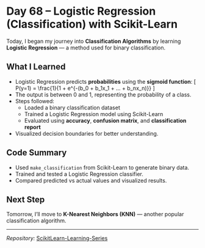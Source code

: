 # Day 68 – Logistic Regression (Classification) with Scikit-Learn

Today, I began my journey into **Classification Algorithms** by learning **Logistic Regression** — a method used for binary classification.

##  What I Learned
- Logistic Regression predicts **probabilities** using the **sigmoid function**:
  \[
  P(y=1) = \frac{1}{1 + e^{-(b_0 + b_1x_1 + ... + b_nx_n)}}
  \]
- The output is between 0 and 1, representing the probability of a class. 
- Steps followed:
  - Loaded a binary classification dataset
  - Trained a Logistic Regression model using Scikit-Learn
  - Evaluated using **accuracy**, **confusion matrix**, and **classification report**
- Visualized decision boundaries for better understanding.

##  Code Summary
- Used `make_classification` from Scikit-Learn to generate binary data.
- Trained and tested a Logistic Regression classifier.
- Compared predicted vs actual values and visualized results.

##  Next Step
Tomorrow, I’ll move to **K-Nearest Neighbors (KNN)** — another popular classification algorithm.

---

*Repository:* [ScikitLearn-Learning-Series](https://github.com/nikunjsaini/ScikitLearn-Learning-Series)
